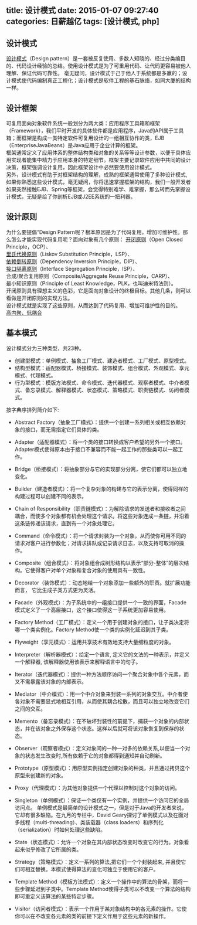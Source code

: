 title: 设计模式
date: 2015-01-07 09:27:40
categories: 日薪越亿
tags: [设计模式, php]
---
## 设计模式

[设计模式](http://baike.baidu.com/view/66964.htm)（Design pattern）是一套被反复使用、多数人知晓的、经过分类编目的、代码设计经验的总结。使用设计模式是为了可重用代码、让代码更容易被他人理解、保证代码可靠性。 毫无疑问，设计模式于己于他人于系统都是多赢的；设计模式使代码编制真正工程化；设计模式是软件工程的基石脉络，如同大厦的结构一样。

## 设计框架

可复用面向对象软件系统一般划分为两大类：应用程序工具箱和框架（Framework），我们平时开发的具体软件都是应用程序，Java的API属于工具箱；而框架是构成一类特定软件可复用设计的一组相互协作的类，EJB（EnterpriseJavaBeans）是Java应用于企业计算的框架。  
框架通常定义了应用体系的整体结构类和对象的关系等等设计参数，以便于具体应用实现者能集中精力于应用本身的特定细节。框架主要记录软件应用中共同的设计决策，框架强调设计复用，因此框架设计中必然要使用设计模式。  
另外，设计模式有助于对框架结构的理解，成熟的框架通常使用了多种设计模式,如果你熟悉这些设计模式，毫无疑问，你将迅速掌握框架的结构，我们一般开发者如果突然接触EJB、Spring等框架，会觉得特别难学、难掌握，那么转而先掌握设计模式，无疑是给了你剖析EJB或J2EE系统的一把利器。  


## 设计原则

为什么要提倡“Design Pattern呢？根本原因是为了代码复用，增加可维护性。那么怎么才能实现代码复用呢？面向对象有几个原则：
[开闭原则](http://baike.baidu.com/view/866233.htm)（Open Closed Principle，OCP）、  
[里氏代换原则](http://baike.baidu.com/view/1638361.htm)（Liskov Substitution Principle，LSP）、  
[依赖倒转原则](http://baike.baidu.com/view/2503920.htm)（Dependency Inversion Principle，DIP）、  
[接口隔离原则](http://baike.baidu.com/view/1638378.htm)（Interface Segregation Principle，ISP）、  
合成/聚合复用原则（Composite/Aggregate Reuse Principle，CARP）、   
最小知识原则（Principle of Least Knowledge，PLK，也叫迪米特法则）。    
开闭原则具有理想主义的色彩，它是面向对象设计的终极目标。其他几条，则可以看做是开闭原则的实现方法。  
设计模式就是实现了这些原则，从而达到了代码复用、增加可维护性的目的。  
[高内聚、低耦合](http://baike.baidu.com/link?url=ZjnaTAyjSCCLQTdMyoqo43iLRTIfwqlbhwgKESkZsXNwsmEn0w54Xz-HZ1EoOX4CsUcSSNHUMCLkyq7uKeuBa_)

## 基本模式

设计模式分为三种类型，共23种。

- 创建型模式：单例模式、抽象工厂模式、建造者模式、工厂模式、原型模式。
- 结构型模式：适配器模式、桥接模式、装饰模式、组合模式、外观模式、享元模式、代理模式。
- 行为型模式：模版方法模式、命令模式、迭代器模式、观察者模式、中介者模式、备忘录模式、解释器模式、状态模式、策略模式、职责链模式、访问者模式。


按字典序排列简介如下:

- Abstract Factory（抽象工厂模式）：提供一个创建一系列相关或相互依赖对象的接口，而无需指定它们具体的类。  

- Adapter（适配器模式）：将一个类的接口转换成客户希望的另外一个接口。Adapter模式使得原本由于接口不兼容而不能一起工作的那些类可以一起工作。  

- Bridge（桥接模式）：将抽象部分与它的实现部分分离，使它们都可以独立地变化。  

- Builder（建造者模式）：将一个复杂对象的构建与它的表示分离，使得同样的构建过程可以创建不同的表示。  

- Chain of Responsibility（职责链模式）：为解除请求的发送者和接收者之间耦合，而使多个对象都有机会处理这个请求。将这些对象连成一条链，并沿着这条链传递该请求，直到有一个对象处理它。  

- Command（命令模式）：将一个请求封装为一个对象，从而使你可用不同的请求对客户进行参数化；对请求排队或记录请求日志，以及支持可取消的操作。

- Composite（组合模式）：将对象组合成树形结构以表示“部分-整体”的层次结构。它使得客户对单个对象和复合对象的使用具有一致性。

- Decorator（装饰模式）：动态地给一个对象添加一些额外的职责。就扩展功能而言， 它比生成子类方式更为灵活。

- Facade（外观模式）：为子系统中的一组接口提供一个一致的界面，Facade模式定义了一个高层接口，这个接口使得这一子系统更加容易使用。

- Factory Method（工厂模式）：定义一个用于创建对象的接口，让子类决定将哪一个类实例化。Factory Method使一个类的实例化延迟到其子类。

- Flyweight（享元模式）：运用共享技术有效地支持大量细粒度的对象。

- Interpreter（解析器模式）：给定一个语言, 定义它的文法的一种表示，并定义一个解释器, 该解释器使用该表示来解释语言中的句子。

- Iterator（迭代器模式）：提供一种方法顺序访问一个聚合对象中各个元素，而又不需暴露该对象的内部表示。

- Mediator（中介模式）：用一个中介对象来封装一系列的对象交互。中介者使各对象不需要显式地相互引用，从而使其耦合松散，而且可以独立地改变它们之间的交互。

- Memento（备忘录模式）：在不破坏封装性的前提下，捕获一个对象的内部状态，并在该对象之外保存这个状态。这样以后就可将该对象恢复到保存的状态。

- Observer（观察者模式）：定义对象间的一种一对多的依赖关系,以便当一个对象的状态发生改变时,所有依赖于它的对象都得到通知并自动刷新。

- Prototype（原型模式）：用原型实例指定创建对象的种类，并且通过拷贝这个原型来创建新的对象。

- Proxy（代理模式）：为其他对象提供一个代理以控制对这个对象的访问。

- Singleton（单例模式）：保证一个类仅有一个实例，并提供一个访问它的全局访问点。 单例模式是最简单的设计模式之一，但是对于Java的开发者来说，它却有很多缺陷。在九月的专栏中，David Geary探讨了单例模式以及在面对多线程（multi-threading）、类装载器（class loaders）和序列化（serialization）时如何处理这些缺陷。

- State（状态模式）：允许一个对象在其内部状态改变时改变它的行为。对象看起来似乎修改了它所属的类。

- Strategy（策略模式）：定义一系列的算法,把它们一个个封装起来, 并且使它们可相互替换。本模式使得算法的变化可独立于使用它的客户。

- Template Method（模板方法模式）：定义一个操作中的算法的骨架，而将一些步骤延迟到子类中。Template Method使得子类可以不改变一个算法的结构即可重定义该算法的某些特定步骤。

- Visitor（访问者模式）：表示一个作用于某对象结构中的各元素的操作。它使你可以在不改变各元素的类的前提下定义作用于这些元素的新操作。